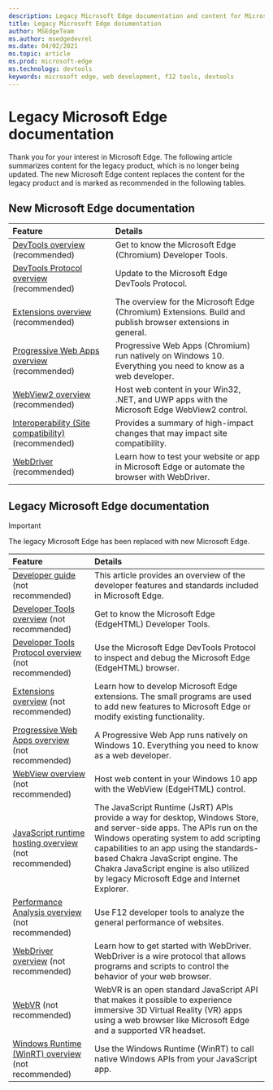 ```yaml
---
description: Legacy Microsoft Edge documentation and content for Microsoft Edge (EdgeHTML).
title: Legacy Microsoft Edge documentation
author: MSEdgeTeam
ms.author: msedgedevrel
ms.date: 04/02/2021
ms.topic: article
ms.prod: microsoft-edge
ms.technology: devtools
keywords: microsoft edge, web development, f12 tools, devtools
---
```

# Legacy Microsoft Edge documentation  

Thank you for your interest in Microsoft Edge.  The following article summarizes content for the legacy product, which is no longer being updated.  The new Microsoft Edge content replaces the content for the legacy product and is marked as recommended in the following tables.  

## New Microsoft Edge documentation  

| Feature | Details |  
|:--- |:--- |  
| [DevTools overview][DevtoolsGuideChromiumMain] \(recommended\) | Get to know the Microsoft Edge \(Chromium\) Developer Tools. |  
| [DevTools Protocol overview][DevtoolsProtocolChromiumMain] \(recommended\) | Update to the Microsoft Edge DevTools Protocol. |  
| [Extensions overview][ExtensionsChromiumIndex] \(recommended\) | The overview for the Microsoft Edge \(Chromium\) Extensions.  Build and publish browser extensions in general. |  
| [Progressive Web Apps overview][ProgressiveWebAppsChromiumIndex] \(recommended\) | Progressive Web Apps \(Chromium\) run natively on Windows 10.  Everything you need to know as a web developer. |  
| [WebView2 overview][Webview2Index] \(recommended\) | Host web content in your Win32, .NET, and UWP apps with the Microsoft Edge WebView2 control. |  
| [Interoperability (Site compatibility)][WebPlatformSiteImpactingChanges] \(recommended\) | Provides a summary of high-impact changes that may impact site compatibility. |  
| [WebDriver][WebdriverChromiumIndex] \(recommended\) | Learn how to test your website or app in Microsoft Edge or automate the browser with WebDriver. |  

## Legacy Microsoft Edge documentation  

<!--  This is deprecated and legacy content.  For new content, navigate to the associated [Chromium category](#new-microsoft-edge-documentation).  -->  

> [!IMPORTANT]
> The legacy Microsoft Edge has been replaced with new Microsoft Edge.  

| Feature | Details |  
|:--- |:--- |  
| [Developer guide][EdgehtmlDevGuideIndex] \(not recommended\) | This article provides an overview of the developer features and standards included in Microsoft Edge. |  
| [Developer Tools overview][EdgehtmlDevtoolsGuideIndex] \(not recommended\) | Get to know the Microsoft Edge \(EdgeHTML\) Developer Tools. |  
| [Developer Tools Protocol overview][EdgehtmlDevtoolsProtocolIndex] \(not recommended\) | Use the Microsoft Edge DevTools Protocol to inspect and debug the Microsoft Edge \(EdgeHTML\) browser. |  
| [Extensions overview][EdgehtmlExtensionsIndex] \(not recommended\) | Learn how to develop Microsoft Edge extensions.  The small programs are used to add new features to Microsoft Edge or modify existing functionality. |  
| [Progressive Web Apps overview][EdgehtmlProgressiveWebAppsIndex] \(not recommended\) | A Progressive Web App runs natively on Windows 10.  Everything you need to know as a web developer. |  
| [WebView overview][EdgehtmlHostingWebviewIndex] \(not recommended\) | Host web content in your Windows 10 app with the WebView \(EdgeHTML\) control. |  
| [JavaScript runtime hosting overview][EdgehtmlHostingJavascriptRuntimeHostingIndex] \(not recommended\) | The JavaScript Runtime \(JsRT\) APIs provide a way for desktop, Windows Store, and server-side apps.  The APIs run on the Windows operating system to add scripting capabilities to an app using the standards-based Chakra JavaScript engine.   The Chakra JavaScript engine is also utilized by legacy Microsoft Edge and Internet Explorer. |  
| [Performance Analysis overview][EdgehtmlPerformanceAnalysisIndex] \(not recommended\) | Use F12 developer tools to analyze the general performance of websites. |  
| [WebDriver overview][EdgehtmlWebdriverIndex] \(not recommended\) | Learn how to get started with WebDriver.  WebDriver is a wire protocol that allows programs and scripts to control the behavior of your web browser. |  
| [WebVR][ArchiveMicrosoftWebvrIndex] \(not recommended\) | WebVR is an open standard JavaScript API that makes it possible to experience immersive 3D Virtual Reality \(VR\) apps using a web browser like Microsoft Edge and a supported VR headset. |  
| [Windows Runtime (WinRT) overview][EdgehtmlWindowsRuntimeIndex] \(not recommended\) | Use the Windows Runtime \(WinRT\) to call native Windows APIs from your JavaScript app. |  

<!-- links -->  

[EdgehtmlDevGuideIndex]: ./dev-guide/index.md "Microsoft Edge Developer Guide | Microsoft Docs"  
[EdgehtmlDevtoolsGuideIndex]: ./devtools-guide/index.md "Microsoft Edge (EdgeHTML) Developer Tools | Microsoft Docs"  
[EdgehtmlDevtoolsProtocolIndex]: ./devtools-protocol/index.md "Microsoft Edge (EdgeHTML) DevTools Protocol | Microsoft Docs"  
[EdgehtmlExtensionsIndex]: ./extensions/index.md "Microsoft Edge (EdgeHTML) extensions | Microsoft Docs"  
[EdgehtmlProgressiveWebAppsIndex]: ./progressive-web-apps/index.md "Progressive Web Apps (EdgeHTML) on Windows | Microsoft Docs"  
[EdgehtmlHostingWebviewIndex]: ./hosting/webview/index.md "WebView (EdgeHTML) for Windows 10 apps | Microsoft Docs"  
[EdgehtmlHostingJavascriptRuntimeHostingIndex]: ./hosting/javascript-runtime-hosting.md "JavaScript runtime hosting | Microsoft Docs"  
[EdgehtmlPerformanceAnalysisIndex]: ./performance-analysis/index.md "Performance Analysis | Microsoft Docs"  
[EdgehtmlWebdriverIndex]: ./webdriver/index.md "WebDriver (EdgeHTML) | Microsoft Docs"  
[EdgehtmlWindowsRuntimeIndex]: ./windows-runtime/index.md "Windows Runtime (WinRT) for JavaScript | Microsoft Docs"  

[ArchiveMicrosoftWebvrIndex]: /archive/microsoft-edge/webvr/index "WebVR Developer's Guide | Microsoft Docs"  

[DevtoolsGuideChromiumMain]: /microsoft-edge/devtools-guide-chromium/index "Microsoft Edge (Chromium) Developer Tools overview | Microsoft Docs"  
[DevtoolsProtocolChromiumMain]: /microsoft-edge/devtools-protocol-chromium/index "Microsoft Edge (Chromium) DevTools Protocol overview | Microsoft Docs"  
[ExtensionsChromiumIndex]: /microsoft-edge/extensions-chromium/index "Microsoft Edge (Chromium) Extensions overview | Microsoft Docs"  
[ProgressiveWebAppsChromiumIndex]: /microsoft-edge/progressive-web-apps-chromium/index "Progressive Web Apps on Windows overview | Microsoft Docs"  
[WebdriverChromiumIndex]: /microsoft-edge/webdriver-chromium/index "Use WebDriver (Chromium) for test automation overview | Microsoft Docs"  
[WebPlatformSiteImpactingChanges]: /microsoft-edge/web-platform/site-impacting-changes "Site compatibility-impacting changes coming to Microsoft Edge | Microsoft Docs"  
[Webview2Index]: /microsoft-edge/webview2/index "Introduction to Microsoft Edge WebView2 | Microsoft Docs"  
